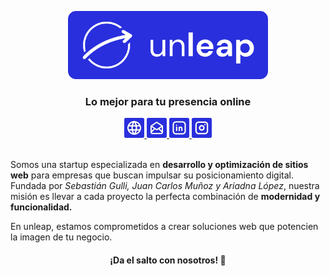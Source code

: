 <p align="center">
    <img src="./images/unleap-logo.png" width="320px" alt="unleap logo" />
</p>
<h3 align="center">
  Lo mejor para tu presencia online
</h3>
<div align="center">
    <a target="_blank" href="https://www.unleap.dev">
        <img src="./images/web-button.png" height="32px" alt="web button" />
    </a>
    <a target="_blank" href="mailto:contact@unleap.dev">
        <img src="./images/email-button.png" height="32px" alt="email button" />
    </a>
    <a target="_blank" href="https://www.linkedin.com/company/unleap/">
        <img src="./images/linkedin-button.png" height="32px" alt="linkedin button" />
    </a>
    <a target="_blank" href="https://www.instagram.com/unleap.dev/">
        <img src="./images/ig-button.png" height="32px" alt="ig button" />
    </a>
</div>
<br>
<p>
  Somos una startup especializada en <strong>desarrollo y optimización de sitios web</strong> para empresas que buscan impulsar su posicionamiento digital. Fundada por <i>Sebastián Gulli, Juan Carlos Muñoz y Ariadna López</i>, nuestra misión es llevar a cada proyecto la perfecta combinación de <strong>modernidad y funcionalidad.</strong>
</p>
<p>
  En unleap, estamos comprometidos a crear soluciones web que potencien la imagen de tu negocio.
</p>
<h4 align="center">
  ¡Da el salto con nosotros! 🚀
</h4>
